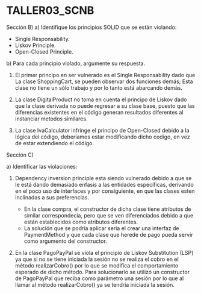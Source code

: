 # TALLER03_SCNB

Sección B)
a) Identifique los principios SOLID que se están violando:
  - Single Responsability.
  - Liskov Principle.
  - Open-Closed Principle.

b) Para cada principio violado, argumente su respuesta.

1. El primer principo en ser vulnerado es el Single Responsability dado que La clase ShoppingCart,
   se pueden observar dos funciones demás; Esta clase no tiene un sólo trabajo y por lo tanto está abarcando demás.

3. La clase DigitalProduct no toma en cuenta el principo de Liskov dado que la clase derivada no puede regresar a su clase base,
   puesto que las diferencias existentes en el código generan resultados diferentes al instanciar metodos similares.

5. La clase IvaCalculator infringe el principo de Open-Closed debido a la lógica del código, deberiamos estar modificando dicho codigo,
   en vez de estar extendiendo el código.

Sección C)

a) Identificar las violaciones:
   1. Dependency inversion principle esta siendo vulnerado debido a que se le está dando demasiado enfasis a las entidades especificas,
      derivando en el poco uso de interfaces y por consiguiente, en que las clases esten inclinadas a sus preferencias.
      - En la clase compra, el constructor de dicha clase tiene atributos de similar correspondecia, pero que se ven diferenciados debido
        a que están establecidos como atributos diferentes.
      - La solución que se podría aplicar sería el crear una interfaz de PaymentMethod y que cada clase que herede de pago pueda servir como
        argumento del constructor.

   2. En la clase PagoPayPal se viola el principio de Liskov Substitution (LSP) ya que si no se tiene iniciada la sesión no se realiza 
      el cobro en el método realizarCobro() por lo que se modifica el comportamiento esperado de dicho método.
      Para solucionarlo se utilizó un constructor de PagoPayPal que reciba como parámetro una sesión por lo que al llamar al método 
      realizarCobro() ya se tendría iniciada la sesión.
